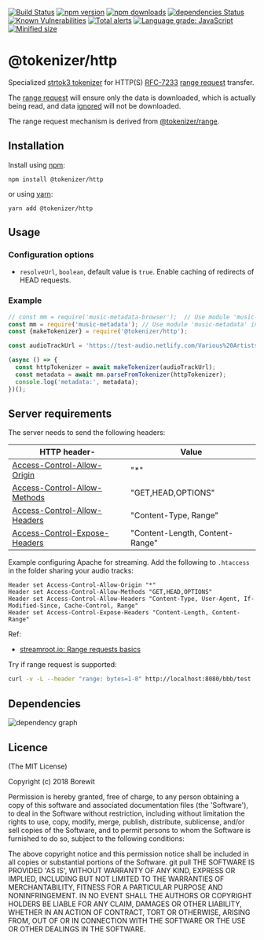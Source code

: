 [![Build Status](https://travis-ci.org/Borewit/tokenizer-http.svg?branch=master)](https://travis-ci.org/Borewit/tokenizer-http)
[![npm version](https://badge.fury.io/js/%40tokenizer%2Fhttp.svg)](https://www.npmjs.com/package/@tokenizer/http)
[![npm downloads](http://img.shields.io/npm/dm/@tokenizer/http.svg)](https://npmcharts.com/compare/@tokenizer/http?interval=30)
[![dependencies Status](https://david-dm.org/Borewit/tokenizer-http/status.svg)](https://david-dm.org/Borewit/tokenizer-http)
[![Known Vulnerabilities](https://snyk.io/test/github/Borewit/tokenizer-http/badge.svg?targetFile=package.json)](https://snyk.io/test/github/Borewit/tokenizer-http?targetFile=package.json)
[![Total alerts](https://img.shields.io/lgtm/alerts/g/Borewit/tokenizer-http.svg?logo=lgtm&logoWidth=18)](https://lgtm.com/projects/g/Borewit/tokenizer-http/alerts/)
[![Language grade: JavaScript](https://img.shields.io/lgtm/grade/javascript/g/Borewit/tokenizer-http.svg?logo=lgtm&logoWidth=18)](https://lgtm.com/projects/g/Borewit/tokenizer-http/context:javascript)
[![Minified size](https://badgen.net/bundlephobia/min/@tokenizer/http)](https://bundlephobia.com/result?p=@tokenizer/http)

# @tokenizer/http

Specialized [strtok3 tokenizer](https://github.com/Borewit/strtok3#tokenizer) for HTTP(S) [RFC-7233](https://tools.ietf.org/html/rfc7233#section-2.3) [range request](https://developer.mozilla.org/en-US/docs/Web/HTTP/Range_requests) transfer.

The [range request](https://developer.mozilla.org/en-US/docs/Web/HTTP/Range_requests) will ensure only the data is downloaded, which is actually being read, and data [ignored](https://github.com/Borewit/strtok3#method-tokenizerignore) will not be downloaded.

The range request mechanism is derived from [@tokenizer/range](https://github.com/Borewit/tokenizer-range).

## Installation

Install using [npm](https://www.npmjs.com/get-npm):
```shell script
npm install @tokenizer/http
```

or using [yarn](https://yarnpkg.com/):
```shell script
yarn add @tokenizer/http
```

## Usage

### Configuration options

* `resolveUrl`, `boolean`, default value is `true`. Enable caching of redirects of HEAD requests.

### Example

```js
// const mm = require('music-metadata-browser');  // Use module 'music-metadata-browser' client side
const mm = require('music-metadata'); // Use module 'music-metadata' in Node.js
const {makeTokenizer} = require('@tokenizer/http');

const audioTrackUrl = 'https://test-audio.netlify.com/Various%20Artists%20-%202009%20-%20netBloc%20Vol%2024_%20tiuqottigeloot%20%5BMP3-V2%5D/01%20-%20Diablo%20Swing%20Orchestra%20-%20Heroines.mp3';

(async () => {
  const httpTokenizer = await makeTokenizer(audioTrackUrl);
  const metadata = await mm.parseFromTokenizer(httpTokenizer);
  console.log('metadata:', metadata);
})();
```

## Server requirements

The server needs to send the following headers:

| HTTP header-| Value |
|-------------|-------|
| [Access-Control-Allow-Origin](https://developer.mozilla.org/en-US/docs/Web/HTTP/Headers/Access-Control-Allow-Origin)     | "*"                             |
| [Access-Control-Allow-Methods](https://developer.mozilla.org/en-US/docs/Web/HTTP/Headers/Access-Control-Allow-Methods)   | "GET,HEAD,OPTIONS"              |
| [Access-Control-Allow-Headers](https://developer.mozilla.org/en-US/docs/Web/HTTP/Headers/Access-Control-Allow-Headers)   | "Content-Type, Range"           |
| [Access-Control-Expose-Headers](https://developer.mozilla.org/en-US/docs/Web/HTTP/Headers/Access-Control-Expose-Headers) | "Content-Length, Content-Range" |

Example configuring Apache for streaming. Add the following to `.htaccess` in the folder sharing your audio tracks:
```
Header set Access-Control-Allow-Origin "*"
Header set Access-Control-Allow-Methods "GET,HEAD,OPTIONS"
Header set Access-Control-Allow-Headers "Content-Type, User-Agent, If-Modified-Since, Cache-Control, Range"
Header set Access-Control-Expose-Headers "Content-Length, Content-Range"
```

Ref:
* [streamroot.io: Range requests basics](https://support.streamroot.io/hc/en-us/articles/115003168773-Range-requests-basics)

Try if range request is supported:
```bash
curl -v -L --header "range: bytes=1-8" http://localhost:8080/bbb/test
```

## Dependencies

![dependency graph](https://i.imgur.com/35dN4si.png)

## Licence

(The MIT License)

Copyright (c) 2018 Borewit

Permission is hereby granted, free of charge, to any person obtaining a copy of this software and associated documentation files (the 'Software'), to deal in the Software without restriction, including without limitation the rights to use, copy, modify, merge, publish, distribute, sublicense, and/or sell copies of the Software, and to permit persons to whom the Software is furnished to do so, subject to the following conditions:

The above copyright notice and this permission notice shall be included in all copies or substantial portions of the Software.
git pull
THE SOFTWARE IS PROVIDED 'AS IS', WITHOUT WARRANTY OF ANY KIND, EXPRESS OR IMPLIED, INCLUDING BUT NOT LIMITED TO THE WARRANTIES OF MERCHANTABILITY, FITNESS FOR A PARTICULAR PURPOSE AND NONINFRINGEMENT. IN NO EVENT SHALL THE AUTHORS OR COPYRIGHT HOLDERS BE LIABLE FOR ANY CLAIM, DAMAGES OR OTHER LIABILITY, WHETHER IN AN ACTION OF CONTRACT, TORT OR OTHERWISE, ARISING FROM, OUT OF OR IN CONNECTION WITH THE SOFTWARE OR THE USE OR OTHER DEALINGS IN THE SOFTWARE.
